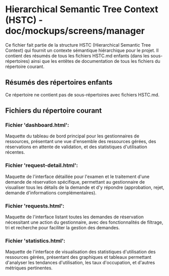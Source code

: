 # Hierarchical Semantic Tree Context (HSTC) - doc/mockups/screens/manager

Ce fichier fait partie de la structure HSTC (Hierarchical Semantic Tree Context) qui fournit un contexte sémantique hiérarchique pour le projet. Il contient des résumés de tous les fichiers HSTC.md enfants (dans les sous-répertoires) ainsi que les entêtes de documentation de tous les fichiers du répertoire courant.

## Résumés des répertoires enfants

Ce répertoire ne contient pas de sous-répertoires avec fichiers HSTC.md.

## Fichiers du répertoire courant

### Fichier 'dashboard.html':
Maquette du tableau de bord principal pour les gestionnaires de ressources, présentant une vue d'ensemble des ressources gérées, des réservations en attente de validation, et des statistiques d'utilisation récentes.

### Fichier 'request-detail.html':
Maquette de l'interface détaillée pour l'examen et le traitement d'une demande de réservation spécifique, permettant au gestionnaire de visualiser tous les détails de la demande et d'y répondre (approbation, rejet, demande d'informations complémentaires).

### Fichier 'requests.html':
Maquette de l'interface listant toutes les demandes de réservation nécessitant une action du gestionnaire, avec des fonctionnalités de filtrage, tri et recherche pour faciliter la gestion des demandes.

### Fichier 'statistics.html':
Maquette de l'interface de visualisation des statistiques d'utilisation des ressources gérées, présentant des graphiques et tableaux permettant d'analyser les tendances d'utilisation, les taux d'occupation, et d'autres métriques pertinentes.
